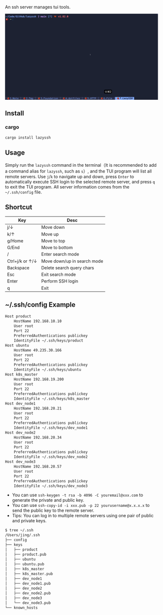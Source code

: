 An ssh server manages tui tools.

![demo.gif](demo.gif)

## Install

### cargo

```bash
cargo install lazyssh
```

## Usage

Simply run the `lazyssh` command in the terminal（It is recommended to add a command alias for `lazyssh`, such as `s`）,
and the TUI program will list all remote servers. Use `j`/`k` to
navigate up and down, press `Enter` to automatically execute SSH login to the selected remote server, and press `q` to
exit the TUI program. All server information comes from the `~/.ssh/config` file.

## Shortcut

| Key             | Desc                        |
|-----------------|-----------------------------|
| j/↓             | Move down                   |
| k/↑             | Move up                     |
| g/Home          | Move to top                 |
| G/End           | Move to bottom              |
| /               | Enter search mode           |
| Ctrl+j/k or ↑/↓ | Move down/up in search mode |
| Backspace       | Delete search query chars   |
| Esc             | Exit search mode            |
| Enter           | Perform SSH login           |
| q               | Exit                        |

## ~/.ssh/config Example

```
Host product
    HostName 192.168.10.10
    User root
    Port 22
    PreferredAuthentications publickey
    IdentityFile ~/.ssh/keys/product
Host ubuntu
    HostName 49.235.30.166
    User root
    Port 22
    PreferredAuthentications publickey
    IdentityFile ~/.ssh/keys/ubuntu
Host k8s_master
    HostName 192.168.19.200
    User root
    Port 22
    PreferredAuthentications publickey
    IdentityFile ~/.ssh/keys/k8s_master
Host dev_node1
    HostName 192.168.20.21
    User root
    Port 22
    PreferredAuthentications publickey
    IdentityFile ~/.ssh/keys/dev_node1
Host dev_node2
    HostName 192.168.20.34
    User root
    Port 22
    PreferredAuthentications publickey
    IdentityFile ~/.ssh/keys/dev_node2
Host dev_node3
    HostName 192.168.20.57
    User root
    Port 22
    PreferredAuthentications publickey
    IdentityFile ~/.ssh/keys/dev_node3
```

- You can use `ssh-keygen -t rsa -b 4096 -C youremail@xxx.com` to generate the private and public key.
- You can use `ssh-copy-id -i xxx.pub -p 22 yourusername@x.x.x.x` to send the public key to the remote server.
- Tips: You can log in to multiple remote servers using one pair of public and private keys.

```
$ tree ~/.ssh
/Users/jing/.ssh
├── config
├── keys
│   ├── product
│   ├── product.pub
│   ├── ubuntu
│   ├── ubuntu.pub
│   ├── k8s_master
│   ├── k8s_master.pub
│   ├── dev_node1
│   ├── dev_node1.pub
│   ├── dev_node2
│   ├── dev_node2.pub
│   ├── dev_node3
│   └── dev_node3.pub
└── known_hosts
```
